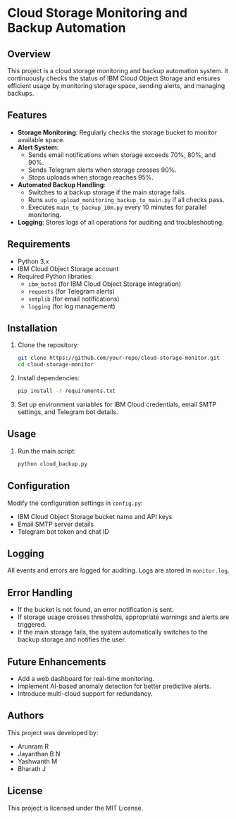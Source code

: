# Cloud Storage Monitoring and Backup Automation

## Overview

This project is a cloud storage monitoring and backup automation system. It continuously checks the status of IBM Cloud Object Storage and ensures efficient usage by monitoring storage space, sending alerts, and managing backups.

## Features

- **Storage Monitoring**: Regularly checks the storage bucket to monitor available space.
- **Alert System**:
  - Sends email notifications when storage exceeds 70%, 80%, and 90%.
  - Sends Telegram alerts when storage crosses 90%.
  - Stops uploads when storage reaches 95%.
- **Automated Backup Handling**:
  - Switches to a backup storage if the main storage fails.
  - Runs `auto_upload_monitoring_backup_to_main.py` if all checks pass.
  - Executes `main_to_backup_10m.py` every 10 minutes for parallel monitoring.
- **Logging**: Stores logs of all operations for auditing and troubleshooting.

## Requirements

- Python 3.x
- IBM Cloud Object Storage account
- Required Python libraries:
  - `ibm_boto3` (for IBM Cloud Object Storage integration)
  - `requests` (for Telegram alerts)
  - `smtplib` (for email notifications)
  - `logging` (for log management)

## Installation

1. Clone the repository:
   ```sh
   git clone https://github.com/your-repo/cloud-storage-monitor.git
   cd cloud-storage-monitor
   ```
2. Install dependencies:
   ```sh
   pip install -r requirements.txt
   ```
3. Set up environment variables for IBM Cloud credentials, email SMTP settings, and Telegram bot details.

## Usage

1. Run the main script:
   ```sh
   python cloud_backup.py
   ```
## Configuration

Modify the configuration settings in `config.py`:

- IBM Cloud Object Storage bucket name and API keys
- Email SMTP server details
- Telegram bot token and chat ID

## Logging

All events and errors are logged for auditing. Logs are stored in `monitor.log`.

## Error Handling

- If the bucket is not found, an error notification is sent.
- If storage usage crosses thresholds, appropriate warnings and alerts are triggered.
- If the main storage fails, the system automatically switches to the backup storage and notifies the user.

## Future Enhancements

- Add a web dashboard for real-time monitoring.
- Implement AI-based anomaly detection for better predictive alerts.
- Introduce multi-cloud support for redundancy.

## Authors
This project was developed by:
- Arunram R 
- Jayanthan B N
- Yashwanth M
- Bharath J

## License

This project is licensed under the MIT License.

